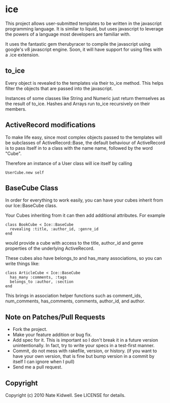# ice

This project allows user-submitted templates to be written in the javascript programming language.  It is similar to liquid, but uses javascript to leverage the powers of a language most developers are familiar with.

It uses the fantastic gem therubyracer to compile the javascript using google's v8 javascript engine.  Soon, it will have support for using files with a .ice extension.

## to_ice

Every object is revealed to the templates via their to_ice method.  This helps filter the objects that are passed into the javascript.

Instances of some classes like String and Numeric just return themselves as the result of to_ice.  Hashes and Arrays run to_ice recursively on their members.

## ActiveRecord modifications

To make life easy, since most complex objects passed to the templates will be subclasses of ActiveRecord::Base, the default behaviour of ActiveRecord is to pass itself in to a class with the name name, followed by the word "Cube".

Therefore an instance of a User class will ice itself by calling

    UserCube.new self

## BaseCube Class

In order for everything to work easily, you can have your cubes inherit from our Ice::BaseCube class.

Your Cubes inheriting from it can then add additional attributes.  For example

    class BookCube < Ice::BaseCube
      revealing :title, :author_id, :genre_id
    end

would provide a cube with access to the title, author_id and genre properties of the underlying ActiveRecord.

These cubes also have belongs_to and has_many associations, so you can write things like:

    class ArticleCube < Ice::BaseCube
      has_many :comments, :tags
      belongs_to :author, :section
    end

This brings in association helper functions such as comment_ids, num_comments, has_comments, comments, author_id, and author.

## Note on Patches/Pull Requests

* Fork the project.
* Make your feature addition or bug fix.
* Add spec for it. This is important so I don't break it in a future version unintentionally.  In fact, try to write your specs in a test-first manner.
* Commit, do not mess with rakefile, version, or history.
  (if you want to have your own version, that is fine but bump version in a commit by itself I can ignore when I pull)
* Send me a pull request.

## Copyright

Copyright (c) 2010 Nate Kidwell. See LICENSE for details.